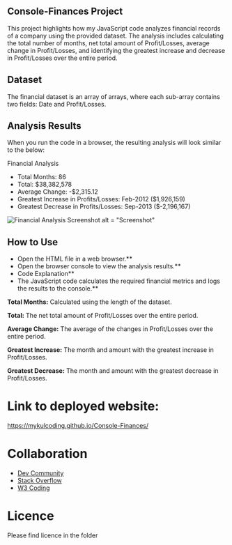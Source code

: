 ## Console-Finances Project

This project highlights how my JavaScript code analyzes financial records of a company using the provided dataset. The analysis includes calculating the total number of months, net total amount of Profit/Losses, average change in Profit/Losses, and identifying the greatest increase and decrease in Profit/Losses over the entire period.

## Dataset

The financial dataset is an array of arrays, where each sub-array contains two fields: Date and Profit/Losses.


## Analysis Results
When you run the code in a browser, the resulting analysis will look similar to the below: 


Financial Analysis

- Total Months: 86
- Total: $38,382,578
- Average Change: -$2,315.12
- Greatest Increase in Profits/Losses: Feb-2012 ($1,926,159)
- Greatest Decrease in Profits/Losses: Sep-2013 ($-2,196,167)

![Financial Analysis Screenshot](Console-Finances/image/Financial-Analysis-Screenshot.PNG) alt = "Screenshot"

## How to Use

- Open the HTML file in a web browser.**
- Open the browser console to view the analysis results.**
- Code Explanation**
- The JavaScript code calculates the required financial metrics and logs the results to the console.**

**Total Months:** Calculated using the length of the dataset.

**Total:** The net total amount of Profit/Losses over the entire period.

**Average Change:** The average of the changes in Profit/Losses over the entire period.

**Greatest Increase:** The month and amount with the greatest increase in Profit/Losses.

**Greatest Decrease:** The month and amount with the greatest decrease in Profit/Losses.


# Link to deployed website:
https://mykulcoding.github.io/Console-Finances/

# Collaboration

- [Dev Community](https://dev.to/)
- [Stack Overflow](https://stackoverflow.com/)
- [W3 Coding](https://www.w3schools.com/)

# Licence
Please find licence in the folder